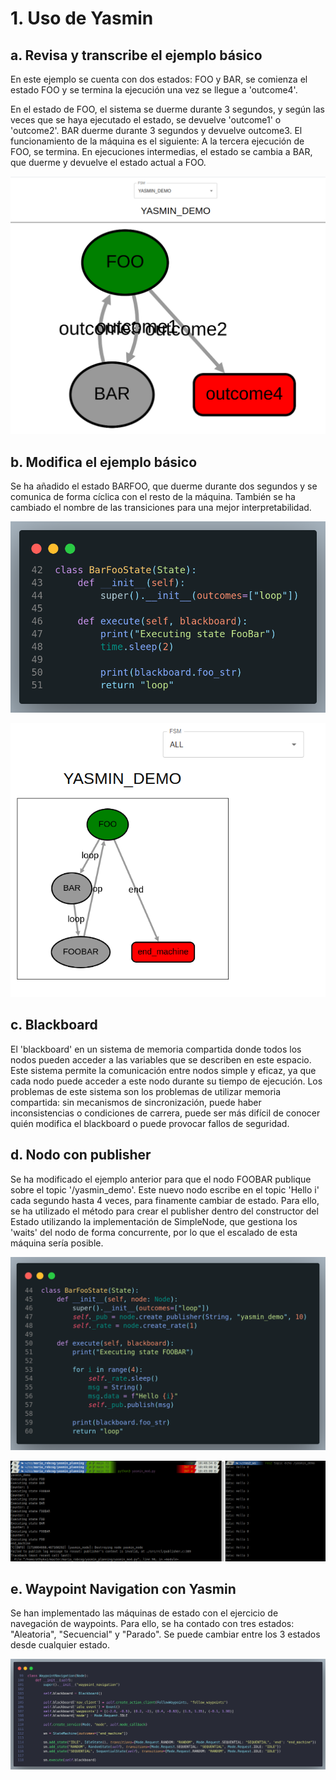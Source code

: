 # 1. Uso de Yasmin

## a. Revisa y transcribe el ejemplo básico

En este ejemplo se cuenta con dos estados: FOO y BAR, se comienza el estado FOO y se termina la ejecución una vez se llegue a 'outcome4'.

En el estado de FOO, el sistema se duerme durante 3 segundos, y según las veces que se haya ejecutado el estado, se devuelve 'outcome1' o 'outcome2'. BAR duerme durante 3 segundos y devuelve outcome3. El funcionamiento de la máquina es el siguiente: A la tercera ejecución de FOO, se termina. En ejecuciones intermedias, el estado se cambia a BAR, que duerme y devuelve el estado actual a FOO.

![yasmin_demo1](./imgs/yasmin1.png)

## b. Modifica el ejemplo básico

Se ha añadido el estado BARFOO, que duerme durante dos segundos y se comunica de forma cíclica con el resto de la máquina. También se ha cambiado el nombre de las transiciones para una mejor interpretabilidad.

![yasmin_mod](./imgs/barfoostate.png)

![yasmin_mod](./imgs/yasmin_mod.png)

## c. Blackboard

El 'blackboard' en un sistema de memoria compartida donde todos los nodos pueden acceder a las variables que se describen en este espacio. Este sistema permite la comunicación entre nodos simple y eficaz, ya que cada nodo puede acceder a este nodo durante su tiempo de ejecución. Los problemas de este sistema son los problemas de utilizar memoria compartida: sin mecanismos de sincronización, puede haber inconsistencias o condiciones de carrera, puede ser más difícil de conocer quién modifica el blackboard o puede provocar fallos de seguridad.

## d. Nodo con publisher

Se ha modificado el ejemplo anterior para que el nodo FOOBAR publique sobre el topic '/yasmin_demo'. Este nuevo nodo escribe en el topic 'Hello i' cada segundo hasta 4 veces, para finamente cambiar de estado.
Para ello, se ha utilizado el método para crear el publisher dentro del constructor del Estado utilizando la implementación de SimpleNode, que gestiona los 'waits' del nodo de forma concurrente, por lo que el escalado de esta máquina sería posible.

![yasmin_pub codigo](./imgs/yasmin_pub.png)

![yasmin_pub topic](./imgs/topic_echo.png)

## e. Waypoint Navigation con Yasmin

Se han implementado las máquinas de estado con el ejercicio de navegación de waypoints. Para ello, se ha contado con tres estados: "Aleatoria", "Secuencial" y "Parado". Se puede cambiar entre los 3 estados desde cualquier estado.

![yasmin waypoint_navigation](./imgs/yasmin_waypoint.png)
